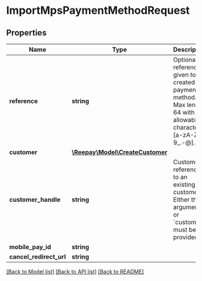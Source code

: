 # ImportMpsPaymentMethodRequest

## Properties
 Name                    | Type                                                  | Description                                                                                                      | Notes      
-------------------------|-------------------------------------------------------|------------------------------------------------------------------------------------------------------------------|------------
 **reference**           | **string**                                            | Optional reference given to the created payment method. Max length 64 with allowable characters [a-zA-Z0-9_.-@]. | [optional] 
 **customer**            | [**\Reepay\Model\CreateCustomer**](CreateCustomer.md) |                                                                                                                  | [optional] 
 **customer_handle**     | **string**                                            | Customer reference to an existing customer. Either this argument or &#x60;customer&#x60; must be provided.       | [optional] 
 **mobile_pay_id**       | **string**                                            |                                                                                                                  | [optional] 
 **cancel_redirect_url** | **string**                                            |                                                                                                                  | [optional] 

[[Back to Model list]](../../README.md#documentation-for-models) [[Back to API list]](../../README.md#documentation-for-api-endpoints) [[Back to README]](../../README.md)

